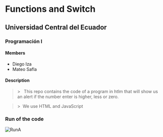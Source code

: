 # Functions and Switch 
## Universidad Central del Ecuador
### Programación I
#### Members
* Diego Iza
* Mateo Safla
#### Description
> &gt; &nbsp; This repo contains the code of a program in htlm that will show us an alert if the number enter is higher, less or zero.

> &gt; &nbsp;We use HTML and JavaScript
### Run of the code
![RunA](https://github.com/mateo1011s/JavaAndHTMLProject/assets/169929259/03c6aa3e-0163-419e-9e07-317f9c1bfd60)
